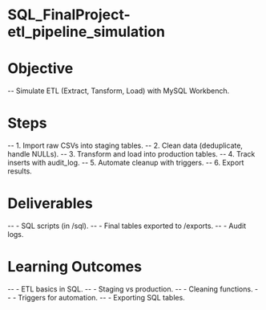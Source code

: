 # SQL_FinalProject-etl_pipeline_simulation
# Objective
-- Simulate ETL (Extract, Tansform, Load) with MySQL Workbench.
# Steps
-- 1. Import raw CSVs into staging tables. -- 2. Clean data (deduplicate, handle NULLs). -- 3. Transform and load into production tables. -- 4. Track inserts with audit_log. -- 5. Automate cleanup with triggers. -- 6. Export results.

# Deliverables
-- - SQL scripts (in /sql). -- - Final tables exported to /exports. -- - Audit logs.
# Learning Outcomes
-- - ETL basics in SQL. -- - Staging vs production. -- - Cleaning functions. -- - Triggers for automation. -- - Exporting SQL tables.
